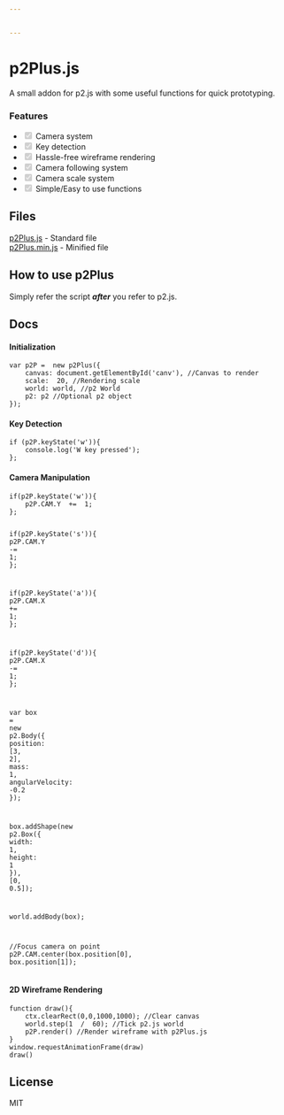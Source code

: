 ```yaml
---


---
```


<h1 id="p2plus.js">p2Plus.js</h1>
<p>A small addon for p2.js with some useful functions for quick prototyping.</p>
<h3 id="features">Features</h3>
<ul>
<li class="task-list-item"><input type="checkbox" class="task-list-item-checkbox" checked="true" disabled=""> Camera system</li>
<li class="task-list-item"><input type="checkbox" class="task-list-item-checkbox" checked="true" disabled=""> Key detection</li>
<li class="task-list-item"><input type="checkbox" class="task-list-item-checkbox" checked="true" disabled=""> Hassle-free wireframe rendering</li>
<li class="task-list-item"><input type="checkbox" class="task-list-item-checkbox" checked="true" disabled=""> Camera following system</li>
<li class="task-list-item"><input type="checkbox" class="task-list-item-checkbox" checked="true" disabled=""> Camera scale system</li>
<li class="task-list-item"><input type="checkbox" class="task-list-item-checkbox" checked="true" disabled=""> Simple/Easy to use functions</li>
</ul>
<h2 id="files">Files</h2>
<p><a href="https://github.com/Helixable/p2Plus.js/blob/master/p2Plus.js">p2Plus.js</a> - Standard file<br>
<a href="https://github.com/Helixable/p2Plus.js/blob/master/p2Plus.min.js">p2Plus.min.js</a> - Minified file</p>
<h2 id="how-to-use-p2plus">How to use p2Plus</h2>
<p>Simply refer the script <em><strong>after</strong></em> you refer to p2.js.</p>
<h2 id="docs">Docs</h2>
<h4 id="initialization">Initialization</h4>
<pre class=" language-js"><code class="prism  language-js"><span class="token keyword">var</span> p2P <span class="token operator">=</span>  <span class="token keyword">new</span> <span class="token class-name">p2Plus</span><span class="token punctuation">(</span><span class="token punctuation">{</span>
	canvas<span class="token punctuation">:</span> document<span class="token punctuation">.</span><span class="token function">getElementById</span><span class="token punctuation">(</span><span class="token string">'canv'</span><span class="token punctuation">)</span><span class="token punctuation">,</span> <span class="token comment">//Canvas to render</span>
	scale<span class="token punctuation">:</span>  <span class="token number">20</span><span class="token punctuation">,</span> <span class="token comment">//Rendering scale</span>
	world<span class="token punctuation">:</span> world<span class="token punctuation">,</span> <span class="token comment">//p2 World</span>
	p2<span class="token punctuation">:</span> p2 <span class="token comment">//Optional p2 object</span>
<span class="token punctuation">}</span><span class="token punctuation">)</span><span class="token punctuation">;</span>
</code></pre>
<h4 id="key-detection">Key Detection</h4>
<pre class=" language-js"><code class="prism  language-js"><span class="token keyword">if</span> <span class="token punctuation">(</span>p2P<span class="token punctuation">.</span><span class="token function">keyState</span><span class="token punctuation">(</span><span class="token string">'w'</span><span class="token punctuation">)</span><span class="token punctuation">)</span><span class="token punctuation">{</span>
	console<span class="token punctuation">.</span><span class="token function">log</span><span class="token punctuation">(</span><span class="token string">'W key pressed'</span><span class="token punctuation">)</span><span class="token punctuation">;</span>
<span class="token punctuation">}</span><span class="token punctuation">;</span>
</code></pre>
<h4 id="camera-manipulation">Camera Manipulation</h4>
<pre class=" language-js"><code class="prism  language-js"><span class="token keyword">if</span><span class="token punctuation">(</span>p2P<span class="token punctuation">.</span><span class="token function">keyState</span><span class="token punctuation">(</span><span class="token string">'w'</span><span class="token punctuation">)</span><span class="token punctuation">)</span><span class="token punctuation">{</span>
	p2P<span class="token punctuation">.</span>CAM<span class="token punctuation">.</span>Y  <span class="token operator">+=</span>  <span class="token number">1</span><span class="token punctuation">;</span>
<span class="token punctuation">}</span><span class="token punctuation">;</span>

<span class="token keyword">if</span><span class="token punctuation">(</span>p2P<span class="token punctuation">.</span><span class="token function">keyState</span><span class="token punctuation">(</span><span class="token string">'s'</span><span class="token punctuation">)</span><span class="token punctuation">)</span><span class="token punctuation">{</span>
	p2P<span class="token punctuation">.</span>CAM<span class="token punctuation">.</span>Y  <span class="token operator">-=</span>  <span class="token number">1</span><span class="token punctuation">;</span>
<span class="token punctuation">}</span><span class="token punctuation">;</span>

<span class="token keyword">if</span><span class="token punctuation">(</span>p2P<span class="token punctuation">.</span><span class="token function">keyState</span><span class="token punctuation">(</span><span class="token string">'a'</span><span class="token punctuation">)</span><span class="token punctuation">)</span><span class="token punctuation">{</span>
	p2P<span class="token punctuation">.</span>CAM<span class="token punctuation">.</span>X  <span class="token operator">+=</span>  <span class="token number">1</span><span class="token punctuation">;</span>
<span class="token punctuation">}</span><span class="token punctuation">;</span>

<span class="token keyword">if</span><span class="token punctuation">(</span>p2P<span class="token punctuation">.</span><span class="token function">keyState</span><span class="token punctuation">(</span><span class="token string">'d'</span><span class="token punctuation">)</span><span class="token punctuation">)</span><span class="token punctuation">{</span>
	p2P<span class="token punctuation">.</span>CAM<span class="token punctuation">.</span>X  <span class="token operator">-=</span>  <span class="token number">1</span><span class="token punctuation">;</span>
<span class="token punctuation">}</span><span class="token punctuation">;</span>

<span class="token keyword">var</span> box <span class="token operator">=</span>  <span class="token keyword">new</span> <span class="token class-name">p2<span class="token punctuation">.</span>Body</span><span class="token punctuation">(</span><span class="token punctuation">{</span>
	position<span class="token punctuation">:</span>  <span class="token punctuation">[</span><span class="token number">3</span><span class="token punctuation">,</span>  <span class="token number">2</span><span class="token punctuation">]</span><span class="token punctuation">,</span>
	mass<span class="token punctuation">:</span>  <span class="token number">1</span><span class="token punctuation">,</span>
	angularVelocity<span class="token punctuation">:</span>  <span class="token operator">-</span><span class="token number">0.2</span>
<span class="token punctuation">}</span><span class="token punctuation">)</span><span class="token punctuation">;</span>

box<span class="token punctuation">.</span><span class="token function">addShape</span><span class="token punctuation">(</span><span class="token keyword">new</span> <span class="token class-name">p2<span class="token punctuation">.</span>Box</span><span class="token punctuation">(</span><span class="token punctuation">{</span>
	width<span class="token punctuation">:</span>  <span class="token number">1</span><span class="token punctuation">,</span>
	height<span class="token punctuation">:</span>  <span class="token number">1</span>
<span class="token punctuation">}</span><span class="token punctuation">)</span><span class="token punctuation">,</span>  <span class="token punctuation">[</span><span class="token number">0</span><span class="token punctuation">,</span>  <span class="token number">0.5</span><span class="token punctuation">]</span><span class="token punctuation">)</span><span class="token punctuation">;</span>

world<span class="token punctuation">.</span><span class="token function">addBody</span><span class="token punctuation">(</span>box<span class="token punctuation">)</span><span class="token punctuation">;</span>

<span class="token comment">//Focus camera on point</span>
p2P<span class="token punctuation">.</span>CAM<span class="token punctuation">.</span><span class="token function">center</span><span class="token punctuation">(</span>box<span class="token punctuation">.</span>position<span class="token punctuation">[</span><span class="token number">0</span><span class="token punctuation">]</span><span class="token punctuation">,</span> box<span class="token punctuation">.</span>position<span class="token punctuation">[</span><span class="token number">1</span><span class="token punctuation">]</span><span class="token punctuation">)</span><span class="token punctuation">;</span>
</code></pre>
<h4 id="d-wireframe-rendering">2D Wireframe Rendering</h4>
<pre class=" language-js"><code class="prism  language-js"><span class="token keyword">function</span> <span class="token function">draw</span><span class="token punctuation">(</span><span class="token punctuation">)</span><span class="token punctuation">{</span>
	ctx<span class="token punctuation">.</span><span class="token function">clearRect</span><span class="token punctuation">(</span><span class="token number">0</span><span class="token punctuation">,</span><span class="token number">0</span><span class="token punctuation">,</span><span class="token number">1000</span><span class="token punctuation">,</span><span class="token number">1000</span><span class="token punctuation">)</span><span class="token punctuation">;</span> <span class="token comment">//Clear canvas</span>
	world<span class="token punctuation">.</span><span class="token function">step</span><span class="token punctuation">(</span><span class="token number">1</span>  <span class="token operator">/</span>  <span class="token number">60</span><span class="token punctuation">)</span><span class="token punctuation">;</span> <span class="token comment">//Tick p2.js world</span>
	p2P<span class="token punctuation">.</span><span class="token function">render</span><span class="token punctuation">(</span><span class="token punctuation">)</span> <span class="token comment">//Render wireframe with p2Plus.js</span>
<span class="token punctuation">}</span>
window<span class="token punctuation">.</span><span class="token function">requestAnimationFrame</span><span class="token punctuation">(</span>draw<span class="token punctuation">)</span>
<span class="token function">draw</span><span class="token punctuation">(</span><span class="token punctuation">)</span>
</code></pre>
<h2 id="license">License</h2>
<p>MIT</p>

